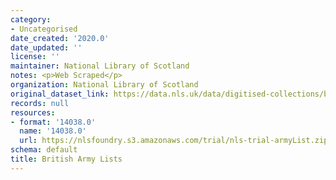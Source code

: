 ```yaml
---
category:
- Uncategorised
date_created: '2020.0'
date_updated: ''
license: ''
maintainer: National Library of Scotland
notes: <p>Web Scraped</p>
organization: National Library of Scotland
original_dataset_link: https://data.nls.uk/data/digitised-collections/british-army-lists/
records: null
resources:
- format: '14038.0'
  name: '14038.0'
  url: https://nlsfoundry.s3.amazonaws.com/trial/nls-trial-armyList.zip
schema: default
title: British Army Lists
---
```

